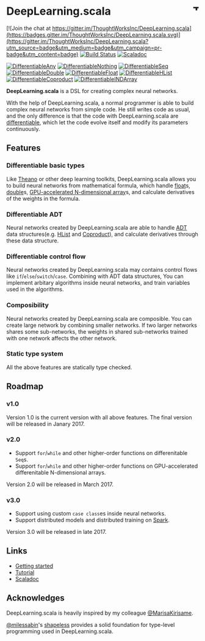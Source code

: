 # DeepLearning.scala  <a href="http://thoughtworks.com/"><img align="right" src="https://www.thoughtworks.com/imgs/tw-logo.png" title="ThoughtWorks" height="15"/></a>

[![Join the chat at https://gitter.im/ThoughtWorksInc/DeepLearning.scala](https://badges.gitter.im/ThoughtWorksInc/DeepLearning.scala.svg)](https://gitter.im/ThoughtWorksInc/DeepLearning.scala?utm_source=badge&utm_medium=badge&utm_campaign=pr-badge&utm_content=badge)
[![Build Status](https://travis-ci.org/ThoughtWorksInc/DeepLearning.scala.svg)](https://travis-ci.org/ThoughtWorksInc/DeepLearning.scala)
[![Scaladoc](https://javadoc.io/badge/com.thoughtworks.deeplearning/unidoc_2.11.svg?label=scaladoc)](https://javadoc.io/page/com.thoughtworks.deeplearning/unidoc_2.11/latest/com/thoughtworks/deeplearning/package.html)

[![DifferentiableAny](https://index.scala-lang.org/thoughtworksinc/deeplearning.scala/differentiableany/latest.svg)](https://index.scala-lang.org/thoughtworksinc/deeplearning.scala/differentiableany)
[![DifferentiableNothing](https://index.scala-lang.org/thoughtworksinc/deeplearning.scala/differentiablenothing/latest.svg)](https://index.scala-lang.org/thoughtworksinc/deeplearning.scala/differentiablenothing)
[![DifferentiableSeq](https://index.scala-lang.org/thoughtworksinc/deeplearning.scala/differentiableseq/latest.svg)](https://index.scala-lang.org/thoughtworksinc/deeplearning.scala/differentiableseq)
[![DifferentiableDouble](https://index.scala-lang.org/thoughtworksinc/deeplearning.scala/differentiabledouble/latest.svg)](https://index.scala-lang.org/thoughtworksinc/deeplearning.scala/differentiabledouble)
[![DifferentiableFloat](https://index.scala-lang.org/thoughtworksinc/deeplearning.scala/differentiablefloat/latest.svg)](https://index.scala-lang.org/thoughtworksinc/deeplearning.scala/differentiablefloat)
[![DifferentiableHList](https://index.scala-lang.org/thoughtworksinc/deeplearning.scala/differentiablehlist/latest.svg)](https://index.scala-lang.org/thoughtworksinc/deeplearning.scala/differentiablehlist)
[![DifferentiableCoproduct](https://index.scala-lang.org/thoughtworksinc/deeplearning.scala/differentiablecoproduct/latest.svg)](https://index.scala-lang.org/thoughtworksinc/deeplearning.scala/differentiablecoproduct)
[![DifferentiableINDArray](https://index.scala-lang.org/thoughtworksinc/deeplearning.scala/differentiableindarray/latest.svg)](https://index.scala-lang.org/thoughtworksinc/deeplearning.scala/differentiableindarray)

**DeepLearning.scala** is a DSL for creating complex neural networks.

With the help of DeepLearning.scala, a normal programmer is able to build complex neural networks from simple code. He still writes code as usual, and the only difference is that the code with DeepLearning.scala are [differentiable](https://colah.github.io/posts/2015-09-NN-Types-FP/), which let the code evolve itself and modify its parameters continuously.

## Features

### Differentiable basic types

Like [Theano](http://deeplearning.net/software/theano/) or other deep learning toolkits, DeepLearning.scala allows you to build neural networks from mathematical formula, which handle [float](https://javadoc.io/page/com.thoughtworks.deeplearning/unidoc_2.11/latest/com/thoughtworks/deeplearning/DifferentiableFloat$.html)s, [double](https://javadoc.io/page/com.thoughtworks.deeplearning/unidoc_2.11/latest/com/thoughtworks/deeplearning/DifferentiableDouble$.html)s, [GPU-accelerated N-dimensional array](https://javadoc.io/page/com.thoughtworks.deeplearning/unidoc_2.11/latest/com/thoughtworks/deeplearning/DifferentiableINDArray$.html)s, and calculate derivatives of the weights in the formula.

### Differentiable ADT

Neural networks created by DeepLearning.scala are able to handle [ADT](https://en.wikipedia.org/wiki/Algebraic_data_type) data structures(e.g. [HList](https://javadoc.io/page/com.thoughtworks.deeplearning/unidoc_2.11/latest/com/thoughtworks/deeplearning/DifferentiableHList$.html) and [Coproduct](https://javadoc.io/page/com.thoughtworks.deeplearning/unidoc_2.11/latest/com/thoughtworks/deeplearning/DifferentiableCoproduct$.html)), and calculate derivatives through these data structure.

### Differentiable control flow

Neural networks created by DeepLearning.scala may contains control flows like `if`/`else`/`switch`/`case`. Combining with ADT data structures, You can implement arbitary algorithms inside neural networks, and train variables used in the algorithms.

### Composibility

Neural networks created by DeepLearning.scala are composible. You can create large network by combining smaller networks. If two larger networks shares some sub-networks, the weights in shared sub-networks trained with one network affects the other network.

### Static type system

All the above features are statically type checked.

## Roadmap

### v1.0

Version 1.0 is the current version with all above features. The final version will be released in Janary 2017.

### v2.0

* Support `for`/`while` and other higher-order functions on differenitable `Seq`s.
* Support `for`/`while` and other higher-order functions on GPU-accelerated differenitable N-dimensional arrays.

Version 2.0 will be released in March 2017.

### v3.0

* Support using custom `case class`es inside neural networks.
* Support distributed models and distributed training on [Spark](https://spark.apache.org/).

Version 3.0 will be released in late 2017.

## Links

* [Getting started](https://github.com/ThoughtWorksInc/DeepLearning.scala/wiki/Getting-Started)
* [Tutorial](https://github.com/ThoughtWorksInc/DeepLearning.scala/wiki/Home)
* [Scaladoc](https://javadoc.io/page/com.thoughtworks.deeplearning/unidoc_2.11/latest/com/thoughtworks/deeplearning/package.html)

## Acknowledges

DeepLearning.scala is heavily inspired by my colleague [@MarisaKirisame](https://github.com/MarisaKirisame).

[@milessabin](https://github.com/milessabin)'s [shapeless](https://github.com/milessabin/shapeless) provides a solid foundation for type-level programming used in DeepLearning.scala.
